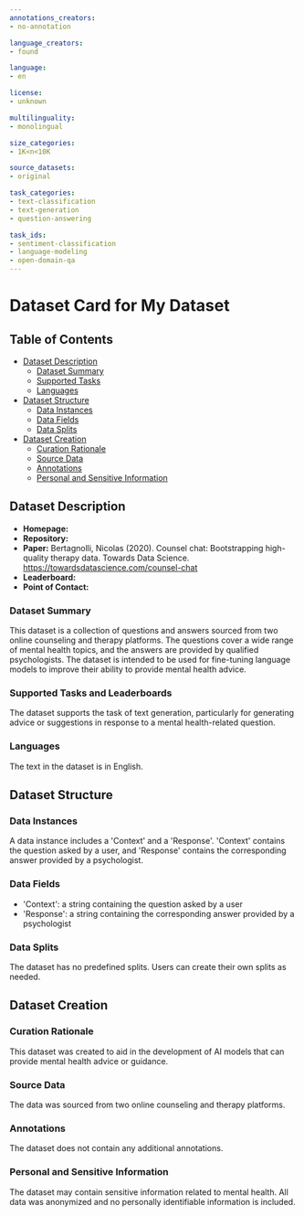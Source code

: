 ```yaml
---
annotations_creators:
- no-annotation

language_creators:
- found

language:
- en

license:
- unknown

multilinguality:
- monolingual

size_categories:
- 1K<n<10K

source_datasets:
- original

task_categories:
- text-classification
- text-generation
- question-answering

task_ids:
- sentiment-classification
- language-modeling
- open-domain-qa
---
```


# Dataset Card for My Dataset

## Table of Contents
- [Dataset Description](#dataset-description)
  - [Dataset Summary](#dataset-summary)
  - [Supported Tasks](#supported-tasks-and-leaderboards)
  - [Languages](#languages)
- [Dataset Structure](#dataset-structure)
  - [Data Instances](#data-instances)
  - [Data Fields](#data-instances)
  - [Data Splits](#data-splits)
- [Dataset Creation](#dataset-creation)
  - [Curation Rationale](#curation-rationale)
  - [Source Data](#source-data)
  - [Annotations](#annotations)
  - [Personal and Sensitive Information](#personal-and-sensitive-information)

## Dataset Description

- **Homepage:**
- **Repository:**
- **Paper:** Bertagnolli, Nicolas (2020). Counsel chat: Bootstrapping high-quality therapy data. Towards Data Science. https://towardsdatascience.com/counsel-chat
- **Leaderboard:**
- **Point of Contact:**

### Dataset Summary

This dataset is a collection of questions and answers sourced from two online counseling and therapy platforms. The questions cover a wide range of mental health topics, and the answers are provided by qualified psychologists. The dataset is intended to be used for fine-tuning language models to improve their ability to provide mental health advice.

### Supported Tasks and Leaderboards

The dataset supports the task of text generation, particularly for generating advice or suggestions in response to a mental health-related question.

### Languages

The text in the dataset is in English.

## Dataset Structure

### Data Instances

A data instance includes a 'Context' and a 'Response'. 'Context' contains the question asked by a user, and 'Response' contains the corresponding answer provided by a psychologist.

### Data Fields

- 'Context': a string containing the question asked by a user
- 'Response': a string containing the corresponding answer provided by a psychologist

### Data Splits

The dataset has no predefined splits. Users can create their own splits as needed.

## Dataset Creation

### Curation Rationale

This dataset was created to aid in the development of AI models that can provide mental health advice or guidance. 

### Source Data

The data was sourced from two online counseling and therapy platforms.

### Annotations

The dataset does not contain any additional annotations.

### Personal and Sensitive Information

The dataset may contain sensitive information related to mental health. All data was anonymized and no personally identifiable information is included.